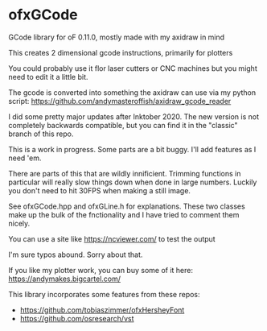 # ofxGCode
GCode library for oF 0.11.0, mostly made with my axidraw in mind

This creates 2 dimensional gcode instructions, primarily for plotters

You could probably use it flor laser cutters or CNC machines but you might need to edit it a little bit.

The gcode is converted into something the axidraw can use via my python script: https://github.com/andymasteroffish/axidraw_gcode_reader

I did some pretty major updates after Inktober 2020. The new version is not completely backwards compatible, but you can find it in the "classic" branch of this repo.

This is a work in progress. Some parts are a bit buggy. I'll add features as I need 'em.

There are parts of this that are wildly innificient. Trimming functions in particular will really slow things down when done in large numbers. Luckily you don't need to hit 30FPS when making a still image.

See ofxGCode.hpp and ofxGLine.h for explanations. These two classes make up the bulk of the fnctionality and I have tried to comment them nicely.

You can use a site like https://ncviewer.com/ to test the output

I'm sure typos abound. Sorry about that.

If you like my plotter work, you can buy some of it here: https://andymakes.bigcartel.com/

This library incorporates some features from these repos:
* https://github.com/tobiaszimmer/ofxHersheyFont
* https://github.com/osresearch/vst